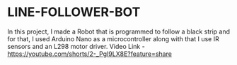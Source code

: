 # LINE-FOLLOWER-BOT
In this project, I made a Robot that is programmed to follow a black strip and for that, I used Arduino Nano as a microcontroller along with that I use IR sensors and an L298 motor driver.
Video Link - https://youtube.com/shorts/2-_PgI9LX8E?feature=share
